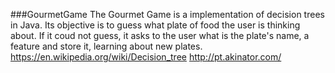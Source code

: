 ###GourmetGame
 The Gourmet Game is a implementation of decision trees in Java.
 Its objective is to guess what plate of food the user is thinking about. If it coud not guess, it asks to the user what is the plate's name, a feature and store it, learning about new plates.
https://en.wikipedia.org/wiki/Decision_tree
http://pt.akinator.com/
